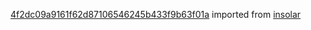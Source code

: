 [4f2dc09a9161f62d87106546245b433f9b63f01a](https://github.com/insolar/insolar/commit/4f2dc09a9161f62d87106546245b433f9b63f01a) imported from [insolar](https://github.com/insolar/insolar)

